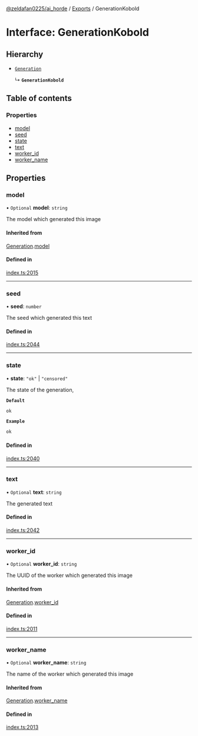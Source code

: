 [@zeldafan0225/ai_horde](../README.md) / [Exports](../modules.md) / GenerationKobold

# Interface: GenerationKobold

## Hierarchy

- [`Generation`](Generation.md)

  ↳ **`GenerationKobold`**

## Table of contents

### Properties

- [model](GenerationKobold.md#model)
- [seed](GenerationKobold.md#seed)
- [state](GenerationKobold.md#state)
- [text](GenerationKobold.md#text)
- [worker\_id](GenerationKobold.md#worker_id)
- [worker\_name](GenerationKobold.md#worker_name)

## Properties

### model

• `Optional` **model**: `string`

The model which generated this image

#### Inherited from

[Generation](Generation.md).[model](Generation.md#model)

#### Defined in

[index.ts:2015](https://github.com/ZeldaFan0225/ai_horde/blob/a3ac80c/index.ts#L2015)

___

### seed

• **seed**: `number`

The seed which generated this text

#### Defined in

[index.ts:2044](https://github.com/ZeldaFan0225/ai_horde/blob/a3ac80c/index.ts#L2044)

___

### state

• **state**: ``"ok"`` \| ``"censored"``

The state of the generation,

**`Default`**

```ts
ok
```

**`Example`**

```ts
ok
```

#### Defined in

[index.ts:2040](https://github.com/ZeldaFan0225/ai_horde/blob/a3ac80c/index.ts#L2040)

___

### text

• `Optional` **text**: `string`

The generated text

#### Defined in

[index.ts:2042](https://github.com/ZeldaFan0225/ai_horde/blob/a3ac80c/index.ts#L2042)

___

### worker\_id

• `Optional` **worker\_id**: `string`

The UUID of the worker which generated this image

#### Inherited from

[Generation](Generation.md).[worker_id](Generation.md#worker_id)

#### Defined in

[index.ts:2011](https://github.com/ZeldaFan0225/ai_horde/blob/a3ac80c/index.ts#L2011)

___

### worker\_name

• `Optional` **worker\_name**: `string`

The name of the worker which generated this image

#### Inherited from

[Generation](Generation.md).[worker_name](Generation.md#worker_name)

#### Defined in

[index.ts:2013](https://github.com/ZeldaFan0225/ai_horde/blob/a3ac80c/index.ts#L2013)
